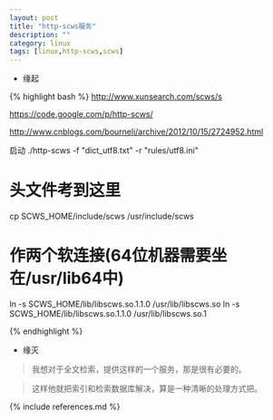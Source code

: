 ```yaml
---
layout: post
title: "http-scws服务"
description: ""
category: linux
tags: [linux,http-scws,scws]
---
```




* 缘起

 {% highlight bash %}
   http://www.xunsearch.com/scws/s

   https://code.google.com/p/http-scws/

   http://www.cnblogs.com/bourneli/archive/2012/10/15/2724952.html

   启动 ./http-scws  -f "dict_utf8.txt" -r "rules/utf8.ini"

   # 头文件考到这里
   cp SCWS_HOME/include/scws  /usr/include/scws
   # 作两个软连接(64位机器需要坐在/usr/lib64中)
   ln -s SCWS_HOME/lib/libscws.so.1.1.0 /usr/lib/libscws.so
   ln -s SCWS_HOME/lib/libscws.so.1.1.0 /usr/lib/libscws.so.1

{% endhighlight %}

* 缘灭

 > 我想对于全文检索，提供这样的一个服务，那是很有必要的。

 > 这样他就把索引和检索数据库解决，算是一种清晰的处理方式把。



{% include references.md %}
